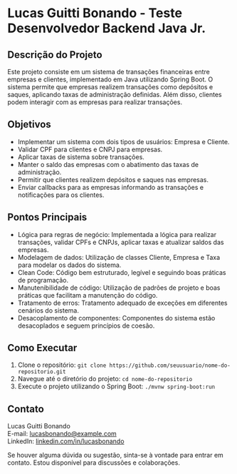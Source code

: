 # Lucas Guitti Bonando - Teste Desenvolvedor Backend Java Jr.

## Descrição do Projeto

Este projeto consiste em um sistema de transações financeiras entre empresas e clientes, implementado em Java utilizando Spring Boot. O sistema permite que empresas realizem transações como depósitos e saques, aplicando taxas de administração definidas. Além disso, clientes podem interagir com as empresas para realizar transações.

## Objetivos

- Implementar um sistema com dois tipos de usuários: Empresa e Cliente.
- Validar CPF para clientes e CNPJ para empresas.
- Aplicar taxas de sistema sobre transações.
- Manter o saldo das empresas com o abatimento das taxas de administração.
- Permitir que clientes realizem depósitos e saques nas empresas.
- Enviar callbacks para as empresas informando as transações e notificações para os clientes.

## Pontos Principais

- Lógica para regras de negócio: Implementada a lógica para realizar transações, validar CPFs e CNPJs, aplicar taxas e atualizar saldos das empresas.
- Modelagem de dados: Utilização de classes Cliente, Empresa e Taxa para modelar os dados do sistema.
- Clean Code: Código bem estruturado, legível e seguindo boas práticas de programação.
- Manutenibilidade de código: Utilização de padrões de projeto e boas práticas que facilitam a manutenção do código.
- Tratamento de erros: Tratamento adequado de exceções em diferentes cenários do sistema.
- Desacoplamento de componentes: Componentes do sistema estão desacoplados e seguem princípios de coesão.

## Como Executar

1. Clone o repositório: `git clone https://github.com/seuusuario/nome-do-repositorio.git`
2. Navegue até o diretório do projeto: `cd nome-do-repositorio`
3. Execute o projeto utilizando o Spring Boot: `./mvnw spring-boot:run`

## Contato

Lucas Guitti Bonando  
E-mail: lucasbonando@example.com  
LinkedIn: [linkedin.com/in/lucasbonando](https://www.linkedin.com/in/lucasbonando)

Se houver alguma dúvida ou sugestão, sinta-se à vontade para entrar em contato. Estou disponível para discussões e colaborações.

